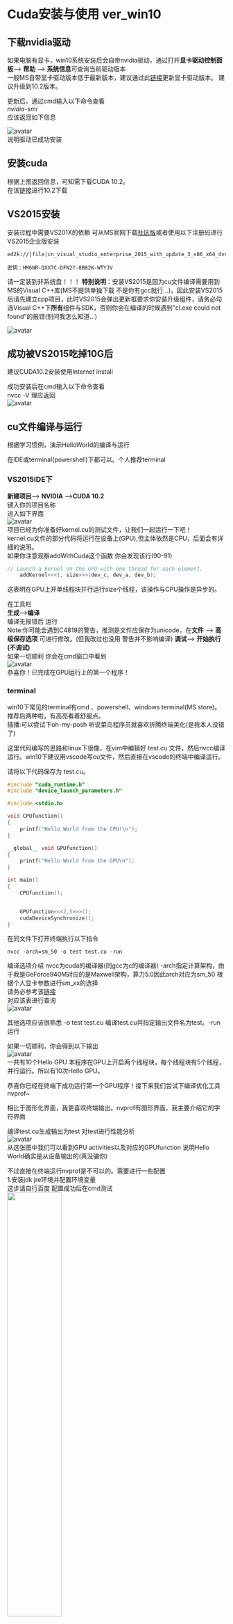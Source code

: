 # Cuda安装与使用 ver_win10 #

## 下载nvidia驱动 ##  

如果电脑有显卡，win10系统安装后会自带nvidia驱动，通过打开**显卡驱动控制面板**--> **帮助** --> **系统信息**可查询当前驱动版本  
一般MS自带显卡驱动版本低于最新版本，建议通过此[链接](https://www.nvidia.com/Download/index.aspx?lang=cn)更新显卡驱动版本。
建议升级到10.2版本。  

更新后，通过cmd输入以下命令查看  
*nvidia-smi*  
应该返回如下信息  

![avatar](./img_nv/nv.PNG)  
说明驱动已成功安装  

## 安装cuda ##

根据上图返回信息，可知需下载CUDA 10.2。  
在该[链接](https://developer.nvidia.com/cuda-downloads)进行10.2下载  
## VS2015安装 ##

安装过程中需要VS201X的依赖 可从MS官网下载[社区版](https://visualstudio.microsoft.com/thank-you-downloading-visual-studio/?sku=Community&rel=16)或者使用以下注册码进行VS2015企业版安装  
``` shell
ed2k://|file|cn_visual_studio_enterprise_2015_with_update_3_x86_x64_dvd_8923298.iso|7787208704|A1C1D2AFBC09D8778C92CF19DEC8F4F4|/

密钥：HM6NR-QXX7C-DFW2Y-8B82K-WTYJV
```  
请一定装到非系统盘！！！
**特别说明**：安装VS2015是因为cu文件编译需要用到MS的Visual C++库(MS不提供单独下载 不是你有gcc就行...)，因此安装VS2015后请先建立cpp项目，此时VS2015会弹出更新框要求你安装升级组件，请务必勾选Visual C++下**所有**组件与SDK，否则你会在编译的时候遇到"cl.exe could not found"的报错(别问我怎么知道...) 

![avatar](https://social.msdn.microsoft.com/Forums/getfile/924008)  

## 成功被VS2015吃掉10G后 ##
建议CUDA10.2安装使用Internet install  

成功安装后在cmd输入以下命令查看  
nvcc -V
理应返回  
![avatar](./img_nv/nvcc.PNG)

## cu文件编译与运行 ##  

根据学习惯例，演示HelloWorld的编译与运行  

在IDE或terminal(powershell)下都可以。个人推荐terminal
### VS2015IDE下 ###
**新建项目**--> **NVIDIA** -->**CUDA 10.2**  
键入你的项目名称  
进入如下界面  
![avatar](./img_nv/mycuda.PNG)  
项目已经为你准备好kernel.cu的测试文件，让我们一起运行一下吧！  
kernel.cu文件的部分代码将运行在设备上(GPU),但主体依然是CPU，后面会有详细的说明。  
如果你注意观察addWithCuda这个函数 你会发现该行(90-91)  

```c
// Launch a kernel on the GPU with one thread for each element.
    addKernel<<<1, size>>>(dev_c, dev_a, dev_b);
```  

这表明在GPU上开单线程块并行运行size个线程，该操作与CPU操作是异步的。  

在工具栏  
**生成**-->**编译**  
编译无报错后 运行  
Note:你可能会遇到C4819的警告，推测是文件应保存为unicode，在**文件** --> **高级保存选项** 可进行修改。(但我改过也没用 警告并不影响编译)
**调试**--> **开始执行(不调试)**  
如果一切顺利 你会在cmd窗口中看到  
![avatar](./img_nv/cmd.PNG)  
恭喜你！已完成在GPU运行上的第一个程序！  

### terminal ###  

win10下常见的terminal有cmd 、powershell、windows terminal(MS store)。推荐后两种啦，有高亮看着舒服点。  
插播:可以尝试下oh-my-posh 听说菜鸟程序员就喜欢折腾终端美化(是我本人没错了)   

这里代码编写的思路和linux下很像，在vim中编辑好 test.cu 文件，然后nvcc编译运行。win10下建议用vscode写cu文件，然后直接在vscode的终端中编译运行。  

请将以下代码保存为 test.cu。  

``` c
#include "cuda_runtime.h"
#include "device_launch_parameters.h"

#include <stdio.h>

void CPUfunction()
{
    printf("Hello World from the CPU!\n");
}

__global__ void GPUfunction()
{
    printf("Hello World from the GPU\n");
}

int main()
{
    CPUfunction();


    GPUfunction<<<2,5>>>();
    cudaDeviceSynchronize();
}
```  

在同文件下打开终端执行以下指令
``` shell  
nvcc -arch=sm_50 -o test test.cu -run  
```  
编译选项介绍  nvcc为cuda的编译器(同gcc为c的编译器) -arch指定计算架构，由于我是GeForce940M对应的是Maxwell架构，算力5.0因此arch对应为sm_50 根据个人显卡参数进行sm_xx的选择  
请务必参考该[链接](https://developer.nvidia.com/cuda-gpus)  
对应该表进行查询  
![avatar](./img_nv/gpus.PNG)  

其他选项应该很熟悉 -o test test.cu 编译test.cu并指定输出文件名为test。-run运行  

如果一切顺利，你会得到以下输出  
![avatar](./img_nv/output.PNG)  
一共有10个Hello GPU 本程序在GPU上开启两个线程块，每个线程块有5个线程，并行运行。所以有10次Hello GPU。  

恭喜你已经在终端下成功运行第一个GPU程序！接下来我们尝试下编译优化工具nvprof~  

相比于图形化界面，我更喜欢终端输出。nvprof有图形界面，我主要介绍它的字符界面  

编译test.cu生成输出为test 对test进行性能分析  
![avatar](./img_nv/nvprof.PNG)  
从这张图中我们可以看到GPU activities以及对应的GPUfunction 说明Hello World确实是从设备输出的(真没骗你)  

不过直接在终端运行nvprof是不可以的。需要进行一些配置  
1.安装jdk jre环境并配置环境变量  
   这步请自行百度 配置成功后在cmd测试  
   <img src="./img_nv/java.PNG" width=50%>  
2.将nvprof所在bin目录及相关配置到系统PATH变量  
C:\Program Files\NVIDIA GPU Computing Toolkit\CUDA\v10.2\bin 
C:\Program Files\NVIDIA GPU Computing Toolkit\CUDA\v10.2\libnvvp  
3.此时运行nvprof 你可能还会遇到以下报错  
nvprof -- cupti64_102.dll not found  
解决方案 从C:\Program Files\NVIDIA GPU Computing Toolkit\CUDA\v10.2\extras\CUPTI\lib64找到该文件复制到C:\Program Files\NVIDIA GPU Computing Toolkit\CUDA\v10.2\bin  
或者 将extras配置到PATH环境变量  

此时 在终端输入 nvprof -help你将得到一串选项介绍输出~  
恭喜你已经成功运行nvprof~

*待解决疑难杂症*  
在进行并行编程时，当我想要启动kenerl<<<1024,256>>>时，编译无误后运行会得到以下报错  
unspecified launch failure   
exe程序强制退出  
根据官方解答，此问题通常是段错误。但我在linux平台运行完全可以启动  
查阅到一个解答如下  
*代码没问题，问题出在windows*
*解决办法：window登录管理员用户，打开NSIGHT ，设置option的Microsoft display driver 的WDDM TDR enable为False即可，因为该选项导致kernel运行时间超过指定值会中断。*  
但我没有在VS2015的NSIGHT里找到对应选项...所以按上述方法配置在遇到高并行kernel会错误退出。如果有解决方案也欢迎告诉我~  

